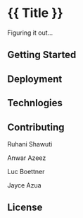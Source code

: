 # {{ Title }}
Figuring it out...

## Getting Started

## Deployment

## Technlogies

## Contributing

Ruhani Shawuti

Anwar Azeez

Luc Boettner

Jayce Azua

## License

